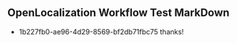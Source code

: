 ## OpenLocalization Workflow Test MarkDown
* 1b227fb0-ae96-4d29-8569-bf2db71fbc75 thanks!

<!--HONumber=Aug16_HO3-->


